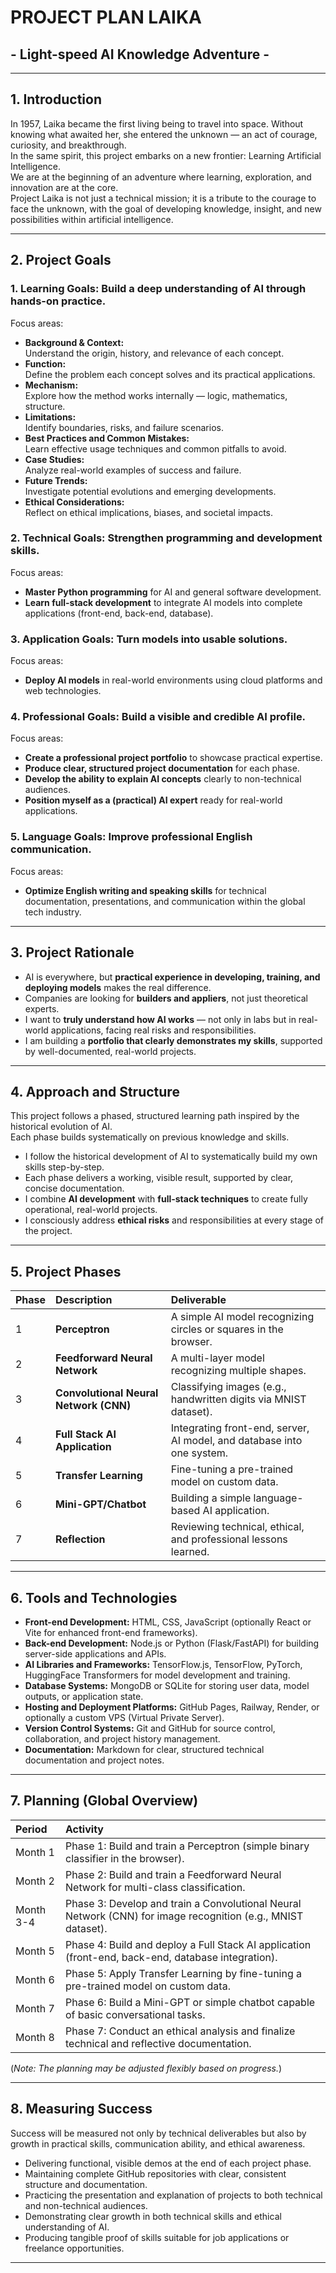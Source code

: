 
# PROJECT PLAN LAIKA 
## - Light-speed AI Knowledge Adventure -

---

## 1. Introduction

In 1957, Laika became the first living being to travel into space. Without knowing what awaited her, she entered the unknown — an act of courage, curiosity, and breakthrough.  
In the same spirit, this project embarks on a new frontier: Learning Artificial Intelligence.  
We are at the beginning of an adventure where learning, exploration, and innovation are at the core.  
Project Laika is not just a technical mission; it is a tribute to the courage to face the unknown, with the goal of developing knowledge, insight, and new possibilities within artificial intelligence.

---

## 2. Project Goals

### 1. Learning Goals: Build a deep understanding of AI through hands-on practice.

Focus areas:
- **Background & Context:**  
  Understand the origin, history, and relevance of each concept.
- **Function:**  
  Define the problem each concept solves and its practical applications.
- **Mechanism:**  
  Explore how the method works internally — logic, mathematics, structure.
- **Limitations:**  
  Identify boundaries, risks, and failure scenarios.
- **Best Practices and Common Mistakes:**  
  Learn effective usage techniques and common pitfalls to avoid.
- **Case Studies:**  
  Analyze real-world examples of success and failure.
- **Future Trends:**  
  Investigate potential evolutions and emerging developments.
- **Ethical Considerations:**  
  Reflect on ethical implications, biases, and societal impacts.

### 2. Technical Goals: Strengthen programming and development skills.

Focus areas:
- **Master Python programming** for AI and general software development.
- **Learn full-stack development** to integrate AI models into complete applications (front-end, back-end, database).

### 3. Application Goals: Turn models into usable solutions.

Focus areas:
- **Deploy AI models** in real-world environments using cloud platforms and web technologies.

### 4. Professional Goals: Build a visible and credible AI profile.

Focus areas:
- **Create a professional project portfolio** to showcase practical expertise.
- **Produce clear, structured project documentation** for each phase.
- **Develop the ability to explain AI concepts** clearly to non-technical audiences.
- **Position myself as a (practical) AI expert** ready for real-world applications.

### 5. Language Goals: Improve professional English communication.

Focus areas:
- **Optimize English writing and speaking skills** for technical documentation, presentations, and communication within the global tech industry.

---

## 3. Project Rationale

- AI is everywhere, but **practical experience in developing, training, and deploying models** makes the real difference.
- Companies are looking for **builders and appliers**, not just theoretical experts.
- I want to **truly understand how AI works** — not only in labs but in real-world applications, facing real risks and responsibilities.
- I am building a **portfolio that clearly demonstrates my skills**, supported by well-documented, real-world projects.

---

## 4. Approach and Structure

This project follows a phased, structured learning path inspired by the historical evolution of AI.  
Each phase builds systematically on previous knowledge and skills.

- I follow the historical development of AI to systematically build my own skills step-by-step.
- Each phase delivers a working, visible result, supported by clear, concise documentation.
- I combine **AI development** with **full-stack techniques** to create fully operational, real-world projects.
- I consciously address **ethical risks** and responsibilities at every stage of the project.

---

## 5. Project Phases

| Phase | Description | Deliverable |
|:---|:---|:---|
| 1 | **Perceptron** | A simple AI model recognizing circles or squares in the browser. |
| 2 | **Feedforward Neural Network** | A multi-layer model recognizing multiple shapes. |
| 3 | **Convolutional Neural Network (CNN)** | Classifying images (e.g., handwritten digits via MNIST dataset). |
| 4 | **Full Stack AI Application** | Integrating front-end, server, AI model, and database into one system. |
| 5 | **Transfer Learning** | Fine-tuning a pre-trained model on custom data. |
| 6 | **Mini-GPT/Chatbot** | Building a simple language-based AI application. |
| 7 | **Reflection** | Reviewing technical, ethical, and professional lessons learned.

---

## 6. Tools and Technologies

- **Front-end Development:** HTML, CSS, JavaScript (optionally React or Vite for enhanced front-end frameworks).
- **Back-end Development:** Node.js or Python (Flask/FastAPI) for building server-side applications and APIs.
- **AI Libraries and Frameworks:** TensorFlow.js, TensorFlow, PyTorch, HuggingFace Transformers for model development and training.
- **Database Systems:** MongoDB or SQLite for storing user data, model outputs, or application state.
- **Hosting and Deployment Platforms:** GitHub Pages, Railway, Render, or optionally a custom VPS (Virtual Private Server).
- **Version Control Systems:** Git and GitHub for source control, collaboration, and project history management.
- **Documentation:** Markdown for clear, structured technical documentation and project notes.

---

## 7. Planning (Global Overview)

| Period | Activity |
|:---|:---|
| Month 1 | Phase 1: Build and train a Perceptron (simple binary classifier in the browser). |
| Month 2 | Phase 2: Build and train a Feedforward Neural Network for multi-class classification. |
| Month 3-4 | Phase 3: Develop and train a Convolutional Neural Network (CNN) for image recognition (e.g., MNIST dataset). |
| Month 5 | Phase 4: Build and deploy a Full Stack AI application (front-end, back-end, database integration). |
| Month 6 | Phase 5: Apply Transfer Learning by fine-tuning a pre-trained model on custom data. |
| Month 7 | Phase 6: Build a Mini-GPT or simple chatbot capable of basic conversational tasks. |
| Month 8 | Phase 7: Conduct an ethical analysis and finalize technical and reflective documentation. |

(*Note: The planning may be adjusted flexibly based on progress.*)

---

## 8. Measuring Success

Success will be measured not only by technical deliverables but also by growth in practical skills, communication ability, and ethical awareness.

- Delivering functional, visible demos at the end of each project phase.
- Maintaining complete GitHub repositories with clear, consistent structure and documentation.
- Practicing the presentation and explanation of projects to both technical and non-technical audiences.
- Demonstrating clear growth in both technical skills and ethical understanding of AI.
- Producing tangible proof of skills suitable for job applications or freelance opportunities.

---

